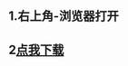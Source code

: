 ## 1.右上角-浏览器打开

## 2[点我下载](https://github.com/7BlackHart/k_o_r_e_a_3/releases/download/1.0/korea3_1.0.apk)

